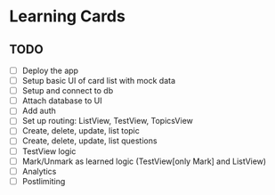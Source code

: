 # Learning Cards

## TODO

- [ ] Deploy the app
- [ ] Setup basic UI of card list with mock data
- [ ] Setup and connect to db
- [ ] Attach database to UI
- [ ] Add auth
- [ ] Set up routing: ListView, TestView, TopicsView
- [ ] Create, delete, update, list topic
- [ ] Create, delete, update, list questions
- [ ] TestView logic
- [ ] Mark/Unmark as learned logic (TestView[only Mark] and ListView)
- [ ] Analytics
- [ ] Postlimiting
